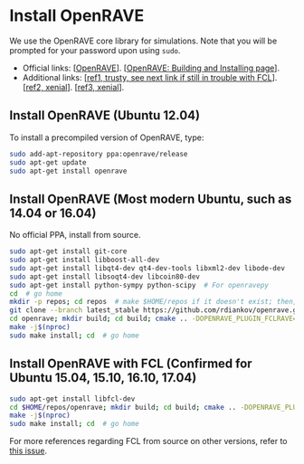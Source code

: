 # Install OpenRAVE

We use the OpenRAVE core library for simulations. Note that you will be prompted for your password upon using `sudo`.

- Official links: [[OpenRAVE](http://openrave.org/)]. [[OpenRAVE: Building and Installing page](http://openrave.org/docs/latest_stable/coreapihtml/installation.html)].
- Additional links: [[ref1, trusty, see next link if still in trouble with FCL](http://fsuarez6.github.io/blog/openrave-trusty/)]. [[ref2, xenial](http://fsuarez6.github.io/blog/workstation-setup-xenial/)]. [[ref3, xenial](http://www.aizac.info/installing-openrave0-9-on-ubuntu-trusty-14-04-64bit/)].

## Install OpenRAVE (Ubuntu 12.04)

To install a precompiled version of OpenRAVE, type:

```bash
sudo add-apt-repository ppa:openrave/release
sudo apt-get update
sudo apt-get install openrave
```

## Install OpenRAVE (Most modern Ubuntu, such as 14.04 or 16.04)

No official PPA, install from source.

```bash
sudo apt-get install git-core
sudo apt-get install libboost-all-dev
sudo apt-get install libqt4-dev qt4-dev-tools libxml2-dev libode-dev
sudo apt-get install libsoqt4-dev libcoin80-dev
sudo apt-get install python-sympy python-scipy  # For openravepy
cd  # go home
mkdir -p repos; cd repos  # make $HOME/repos if it doesn't exist; then, enter it
git clone --branch latest_stable https://github.com/rdiankov/openrave.git
cd openrave; mkdir build; cd build; cmake .. -DOPENRAVE_PLUGIN_FCLRAVE=OFF  # Use -DOPT_VIDEORECORDING=OFF if there are AV errors
make -j$(nproc)
sudo make install; cd  # go home
```

## Install OpenRAVE with FCL (Confirmed for Ubuntu 15.04, 15.10, 16.10, 17.04)

```bash
sudo apt-get install libfcl-dev
cd $HOME/repos/openrave; mkdir build; cd build; cmake .. -DOPENRAVE_PLUGIN_FCLRAVE=ON
make -j$(nproc)
sudo make install; cd  # go home
```
For more references regarding FCL from source on other versions, refer to [this issue](https://github.com/roboticslab-uc3m/installation-guides/issues/3).
